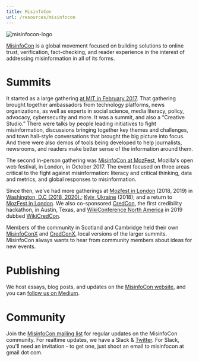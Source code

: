 ```yaml
---
title: MisinfoCon
url: /resources/misinfocon
---
```

![misinfocon-logo](/content-images/resources/misinfocon_black.png)

[MisinfoCon](https://misinfocon.com) is a global movement focused on building solutions to online trust, verification, fact-checking, and reader experience in the interest of addressing misinformation in all of its forms.

# Summits

It started as a large gathering [at MIT in February 2017](https://misinfocon.com/misinfocon-a-summit-on-misinformation-feb-24-26-at-mit-media-lab-the-nieman-foundation-for-232507bd08a6). That gathering brought together ambassadors from technology platforms, news organizations, as well as experts in social science, media literacy, policy, advocacy, cybersecurity and more. It was a summit, and also a “Creative Studio.” There were talks by people leading initiatives to fight misinformation, discussions bringing together key themes and challenges, and town hall-style conversations that brought the big picture into focus. And there were also demos of tools being developed to help journalists, newsrooms, and readers make better sense of the information around them.

The second in-person gathering was [MisinfoCon at MozFest](https://misinfocon.com/misinfocon-is-back-well-see-you-at-the-mozilla-festival-in-london-fb8ea5f8c42b), Mozilla's open web festival, in London, in October 2017. The event focused on three areas critical to the fight against misinformation: literacy and critical thinking, data and metrics, and global responses to misinformation.

Since then, we've had more gatherings at [Mozfest in London](http://london.misinfocon.com) (2018, 2019) in [Washington, D.C (2018, 2020).](https://misinfocon.com/misinfocon-dc-recap-46d2d8ce96a4); [Kyiv, Ukraine](https://misinfocon.com/misinfocon-kyiv-recap-ca14026a7165) (2018); and a return to [MozFest in London](https://london.misinfocon.com/). We also co-sponsored [CredCon](https://www.credcon.org/), the first credibility hackathon, in Austin, Texas, and [WikiConference North America](https://wikiconference.org/wiki/2019/Main_Page) in 2019 dubbed [WikiCredCon](https://misinfocon.com/wikicredcon-record-number-of-attendees-participate-in-6th-annual-wikiconference-north-america-212d8c54b127).

Members of the community in Scotland and Cambridge held their own [MisinfoConX](https://misinfocon.com/misinfoconx-debut-making-waves-in-the-fight-against-misinformation-b1913810193) and [CredConX](https://twitter.com/credcoalition/status/1121411668871995394), local versions of the larger summits. MisinfoCon always wants to hear from community members about ideas for new events.

# Publishing

We host essays, blog posts, and updates on the [MisinfoCon website](https://misinfocon.com/), and you can [follow us on Medium](https://misinfocon.com).

# Community

Join the [MisinfoCon mailing list](http://eepurl.com/cBO3UX) for regular updates on the MisinfoCon community. For realtime updates, we have a Slack & [Twitter](https://twitter.com/misinfocon). For Slack, you'll need an invitation - to get one, just shoot an email to misinfocon at gmail dot com.

<!--This is dead

# Calendar

Are you heading to an event focused on information accuracy or news credibility? Want to continue the conversations started at MisinfoCon in other locations? Check out our [crowdsourced calendar of events](https://hackshackers.github.io/misinfocon-event-calendar/) and [add new events](https://docs.google.com/forms/d/e/1FAIpQLScK7dxcv9tQoRHwzMBs0rcarAKooGhIM3CQHc7_b-hZUd2w6Q/viewform?c=0&w=1).

-->

